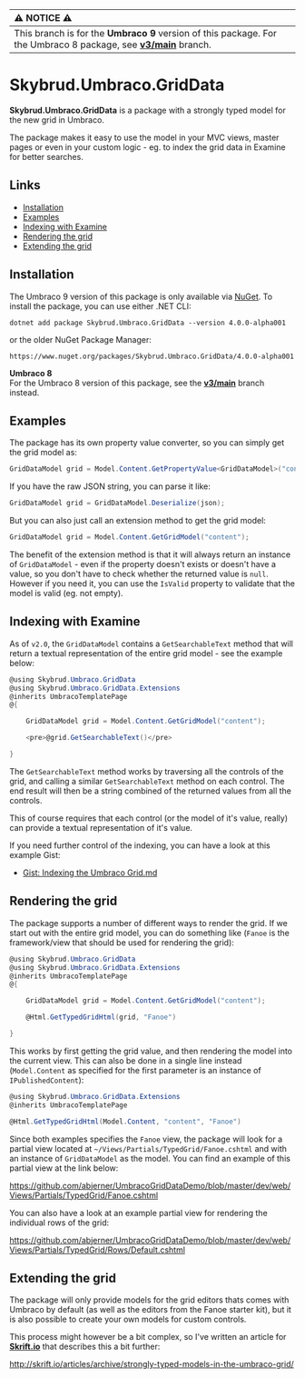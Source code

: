 | ⚠️ NOTICE ⚠️ |
|:-----------|
| This branch is for the **Umbraco 9** version of this package. For the Umbraco 8 package, see [**v3/main**](https://github.com/skybrud/Skybrud.Umbraco.GridData/tree/v3/main) branch. |

Skybrud.Umbraco.GridData
========================

**Skybrud.Umbraco.GridData** is a package with a strongly typed model for the new grid in Umbraco.

The package makes it easy to use the model in your MVC views, master pages or even in your custom logic - eg. to index the grid data in Examine for better searches.

## Links

- <a href="#installation">Installation</a>
- <a href="#examples">Examples</a>
- <a href="#indexing-with-examine">Indexing with Examine</a>
- <a href="#rendering-the-grid">Rendering the grid</a>
- <a href="#extending-the-grid">Extending the grid</a>




## Installation

The Umbraco 9 version of this package is only available via <a href="https://www.nuget.org/packages/Skybrud.Umbraco.GridData" target="_blank">NuGet</a>. To install the package, you can use either .NET CLI:

```
dotnet add package Skybrud.Umbraco.GridData --version 4.0.0-alpha001
```

or the older NuGet Package Manager:

```
https://www.nuget.org/packages/Skybrud.Umbraco.GridData/4.0.0-alpha001
```

**Umbraco 8**  
For the Umbraco 8 version of this package, see the [**v3/main**](https://github.com/skybrud/Skybrud.Umbraco.GridData/tree/v3/main) branch instead.





## Examples

The package has its own property value converter, so you can simply get the grid model as:

```C#
GridDataModel grid = Model.Content.GetPropertyValue<GridDataModel>("content");
```

If you have the raw JSON string, you can parse it like:

```C#
GridDataModel grid = GridDataModel.Deserialize(json);
```

But you can also just call an extension method to get the grid model:

```C#
GridDataModel grid = Model.Content.GetGridModel("content");
```

The benefit of the extension method is that it will always return an instance of `GridDataModel` - even if the property doesn't exists or doesn't have a value, so you don't have to check whether the returned value is `null`. However if you need it, you can use the `IsValid` property to validate that the model is valid (eg. not empty).




## Indexing with Examine

As of `v2.0`, the `GridDataModel` contains a `GetSearchableText` method that will return a textual representation of the entire grid model - see the example below:

```C#
@using Skybrud.Umbraco.GridData
@using Skybrud.Umbraco.GridData.Extensions
@inherits UmbracoTemplatePage
@{

    GridDataModel grid = Model.Content.GetGridModel("content");

    <pre>@grid.GetSearchableText()</pre>

}
```

The `GetSearchableText` method works by traversing all the controls of the grid, and calling a similar `GetSearchableText` method on each control. The end result will then be a string combined of the returned values from all the controls.

This of course requires that each control (or the model of it's value, really) can provide a textual representation of it's value.

If you need further control of the indexing, you can have a look at this example Gist:

* [Gist: Indexing the Umbraco Grid.md](https://gist.github.com/abjerner/bdd89e0788d274ec5a33)




## Rendering the grid

The package supports a number of different ways to render the grid. If we start out with the entire grid model, you can do something like (`Fanoe` is the framework/view that should be used for rendering the grid):

```C#
@using Skybrud.Umbraco.GridData
@using Skybrud.Umbraco.GridData.Extensions
@inherits UmbracoTemplatePage
@{

    GridDataModel grid = Model.Content.GetGridModel("content");

    @Html.GetTypedGridHtml(grid, "Fanoe")

}
```

This works by first getting the grid value, and then rendering the model into the current view. This can also be done in a single line instead (`Model.Content` as specified for the first parameter is an instance of `IPublishedContent`):

```C#
@using Skybrud.Umbraco.GridData.Extensions
@inherits UmbracoTemplatePage

@Html.GetTypedGridHtml(Model.Content, "content", "Fanoe")
```

Since both examples specifies the `Fanoe` view, the package will look for a partial view located at `~/Views/Partials/TypedGrid/Fanoe.cshtml` and with an instance of `GridDataModel` as the model. You can find an example of this partial view at the link below:

https://github.com/abjerner/UmbracoGridDataDemo/blob/master/dev/web/Views/Partials/TypedGrid/Fanoe.cshtml

You can also have a look at an example partial view for rendering the individual rows of the grid:

https://github.com/abjerner/UmbracoGridDataDemo/blob/master/dev/web/Views/Partials/TypedGrid/Rows/Default.cshtml




## Extending the grid

The package will only provide models for the grid editors thats comes with Umbraco by default (as well as the editors from the Fanoe starter kit), but it is also possible to create your own models for custom controls.

This process might however be a bit complex, so I've written an article for [**Skrift.io**](http://skrift.io/) that describes this a bit further:

http://skrift.io/articles/archive/strongly-typed-models-in-the-umbraco-grid/
